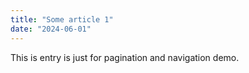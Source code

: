 ```yaml
---
title: "Some article 1"
date: "2024-06-01"
---
```


This is entry is just for pagination and navigation demo.